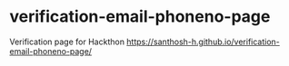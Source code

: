 # verification-email-phoneno-page
Verification page for Hackthon
https://santhosh-h.github.io/verification-email-phoneno-page/
